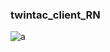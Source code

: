 ### twintac_client_RN

![a](https://user-images.githubusercontent.com/43451046/92348776-b0aaf580-f0f1-11ea-8d93-d58737b67dd3.png)
